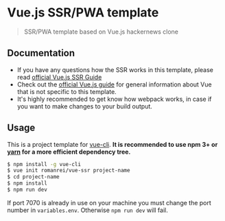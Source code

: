 # Vue.js SSR/PWA template

> SSR/PWA template based on Vue.js hackernews clone

## Documentation

- If you have any questions how the SSR works in this template, please read [official Vue.js SSR Guide](https://ssr.vuejs.org/)
- Check out the [official Vue.js guide](http://vuejs.org/guide/) for general information about Vue that is not specific to this template.
- It's highly recommended to get know how webpack works, in case if you want to make changes to your build output.

## Usage

This is a project template for [vue-cli](https://github.com/vuejs/vue-cli). **It is recommended to use npm 3+ or [yarn](https://yarnpkg.com) for a more efficient dependency tree.**

``` bash
$ npm install -g vue-cli
$ vue init romanrei/vue-ssr project-name
$ cd project-name
$ npm install
$ npm run dev
```

If port 7070 is already in use on your machine you must change the port number in `variables.env`. Otherwise `npm run dev` will fail.